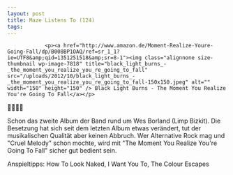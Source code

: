 ```yaml
---
layout: post
title: Maze Listens To (124)
tags:
---
```



                <p><a href="http://www.amazon.de/Moment-Realize-Youre-Going-Fall/dp/B008BP1OAQ/ref=sr_1_1?ie=UTF8&amp;qid=1351251518&amp;sr=8-1"><img class="alignnone size-thumbnail wp-image-7818" title="black_light_burns_-_the_moment_you_realize_you_re_going_to_fall" src="/uploads/2012/10/black_light_burns_-_the_moment_you_realize_you_re_going_to_fall-150x150.jpeg" alt="" width="150" height="150" /> Black Light Burns - The Moment You Realize You're Going To Fall</a></p>
<p>🤘🤘🤘🤘</p>
<p>Schon das zweite Album der Band rund um Wes Borland (Limp Bizkit). Die Besetzung hat sich seit dem letzten Album etwas verändert, tut der musikalischen Qualität aber keinen Abbruch. Wer Alternative Rock mag und &quot;Cruel Melody&quot; schon mochte, wird mit &quot;The Moment You Realize You're Going To Fall&quot; sicher gut bedient sein.</p>
<p>Anspieltipps: How To Look Naked, I Want You To, The Colour Escapes</p>
